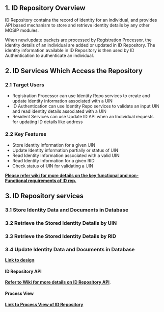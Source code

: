 ## 1. ID Repository Overview

ID Repository contains the record of identity for an individual, and provides API based mechanism to store and retrieve identity details by any other MOSIP modules.

When new/update packets are processed by Registration Processor, the identity details of an individual are added or updated in ID Repository. The identity information available in ID Repository is then used by ID Authentication to authenticate an individual.

## 2. ID Services Which Access the Repository 
### 2.1 Target Users

* Registration Processor can use Identity Repo services to create and update Identity information associated with a UIN
* ID Authentication can use Identity Repo services to validate an input UIN and read identity details associated with a UIN
* Resident Services can use Update ID API when an Individual requests for updating ID details like address

### 2.2 Key Features

* Store identity information for a given UIN
* Update Identity information partially or status of UIN
* Read Identity Information associated with a valid UIN
* Read Identity Information for a given RID
* Check status of UIN for validating a UIN

[**Please refer wiki for more details on the key functional and non-Functional requirements of ID rep.**](/mosip/mosip/blob/6c097369722ddff4ec513c15db03b09a6e6ebdc3/docs/design/idrepository/identity-service.md)

## 3. ID Repository services
### 3.1 Store Identity Data and Documents in Database
### 3.2 Retrieve the Stored Identity Details by UIN
### 3.3 Retrieve the Stored Identity Details by RID
### 3.4 Update Identity Data and Documents in Database

 

[**Link to design**](/mosip/mosip/blob/0.12.0/docs/design/idrepository/identity-service.md)


#### ID Repository API
[**Refer to Wiki for more details on ID Repository API**](ID-Repository-API).

#### Process View
[**Link to Process View of ID Repository**](Process-view#5-id-repository-)
